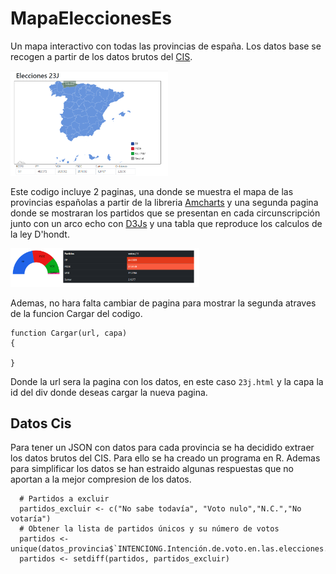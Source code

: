 # MapaEleccionesEs
Un mapa interactivo con todas las provincias de españa. Los datos base se recogen a partir de los datos brutos del [CIS](https://www.cis.es/cis/opencms/ES/index.html).
<p float="left">
  <img src="resources/mapa.png?raw=true" width="50%">
</p>

Este codigo incluye 2 paginas, una donde se muestra el mapa de las provincias españolas a partir de la libreria [Amcharts](https://www.amcharts.com/) y una segunda pagina donde se mostraran los partidos que se presentan en cada circunscripción junto con un arco echo con [D3Js](https://d3js.org/) y una tabla que reproduce los calculos de la ley D'hondt.

<p float="middle">
  <img src="resources/tabla.png?raw=true" width="60%">
</p>
Ademas, no hara falta cambiar de pagina para mostrar la segunda atraves de la funcion Cargar del codigo.

```
function Cargar(url, capa)
{
    
}
```
Donde la url sera la pagina con los datos, en este caso `23j.html` y la capa la id del div donde deseas cargar la nueva pagina.

## Datos Cis

Para tener un JSON con datos para cada provincia se ha decidido extraer los datos brutos del CIS. Para ello se ha creado un programa en R. Ademas para simplificar los datos se han estraido algunas respuestas que no aportan a la mejor compresion de los datos.

```
  # Partidos a excluir
  partidos_excluir <- c("No sabe todavía", "Voto nulo","N.C.","No votaría")
  # Obtener la lista de partidos únicos y su número de votos
  partidos <- unique(datos_provincia$`INTENCIONG.Intención.de.voto.en.las.elecciones.generales.de.2023`)
  partidos <- setdiff(partidos, partidos_excluir)
```



